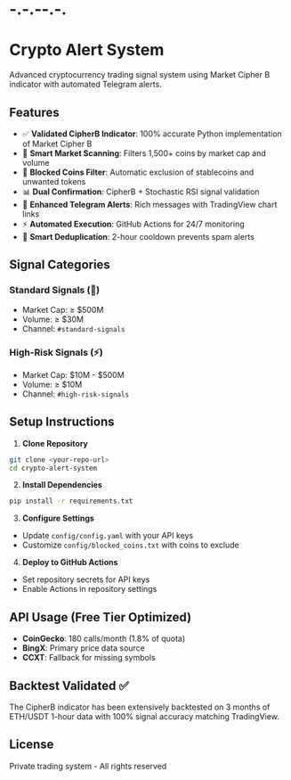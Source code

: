 # -.-.--.-.
# Crypto Alert System

Advanced cryptocurrency trading signal system using Market Cipher B indicator with automated Telegram alerts.

## Features

- ✅ **Validated CipherB Indicator**: 100% accurate Python implementation of Market Cipher B
- 🎯 **Smart Market Scanning**: Filters 1,500+ coins by market cap and volume
- 🚫 **Blocked Coins Filter**: Automatic exclusion of stablecoins and unwanted tokens
- 📊 **Dual Confirmation**: CipherB + Stochastic RSI signal validation
- 💬 **Enhanced Telegram Alerts**: Rich messages with TradingView chart links
- ⚡ **Automated Execution**: GitHub Actions for 24/7 monitoring
- 🔄 **Smart Deduplication**: 2-hour cooldown prevents spam alerts

## Signal Categories

### Standard Signals (💎)
- Market Cap: ≥ $500M
- Volume: ≥ $30M  
- Channel: `#standard-signals`

### High-Risk Signals (⚡)
- Market Cap: $10M - $500M
- Volume: ≥ $10M
- Channel: `#high-risk-signals`

## Setup Instructions

1. **Clone Repository**
```bash
git clone <your-repo-url>
cd crypto-alert-system
```

2. **Install Dependencies**  
```bash
pip install -r requirements.txt
```

3. **Configure Settings**
- Update `config/config.yaml` with your API keys
- Customize `config/blocked_coins.txt` with coins to exclude

4. **Deploy to GitHub Actions**
- Set repository secrets for API keys
- Enable Actions in repository settings

## API Usage (Free Tier Optimized)

- **CoinGecko**: 180 calls/month (1.8% of quota)
- **BingX**: Primary price data source  
- **CCXT**: Fallback for missing symbols

## Backtest Validated ✅

The CipherB indicator has been extensively backtested on 3 months of ETH/USDT 1-hour data with 100% signal accuracy matching TradingView.

## License

Private trading system - All rights reserved
